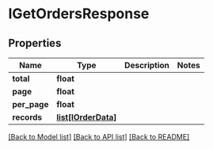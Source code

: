 # IGetOrdersResponse

## Properties
Name | Type | Description | Notes
------------ | ------------- | ------------- | -------------
**total** | **float** |  | 
**page** | **float** |  | 
**per_page** | **float** |  | 
**records** | [**list[IOrderData]**](IOrderData.md) |  | 

[[Back to Model list]](../README.md#documentation-for-models) [[Back to API list]](../README.md#documentation-for-api-endpoints) [[Back to README]](../README.md)


